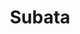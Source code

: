 ---
home: true
icon: home
title: Subata
heroImage: /assets/logo.ico
bgImage:
bgImageDark: 
bgImageStyle:
  background-attachment: fixed
heroText: Subata
tagline: 宇宙无敌攻略
actions:
  - text: 游戏攻略
    link: /main

  - text: 下载客户端v2.1.3
    type: primary
    link: /

highlights:
  - header: 启动器v2.1.3
    image: /assets/image/subata.png
    bgImage: https://theme-hope-assets.vuejs.press/bg/3-light.svg
    bgImageDark: https://theme-hope-assets.vuejs.press/bg/3-dark.svg
    highlights:
      - title: 更丰富的界面
      - title: 更高效的运行
      - title: 更小的安装包
      - title: 更清晰的补丁

  - header: 通过下方快速跳转指定模块
    description: 
    # image: /assets/image/logo.ico
    bgImage: https://theme-hope-assets.vuejs.press/bg/2-light.svg
    bgImageDark: https://theme-hope-assets.vuejs.press/bg/2-dark.svg
    bgImageStyle:
      background-repeat: repeat
      background-size: initial
    features:
      - title: 入坑准备
        icon: clipboard-check
        # details: 描述
        link: /main

      - title: 新人基础指南
        icon: box-archive
        # details: 描述
        link: /base

      - title: 深入游戏指南
        icon: table-columns
        # details: 描述
        link: /deep

      - title: 常用工具
        icon: code
        # details: 描述
        link: /tools

      - title: 日常休闲
        icon: align-center
        # details: 描述
        link: /daily

      - title: 战斗玩法
        icon: code
        # details: 描述
        link: /fight

      - title: 特殊玩法(轮换周常)
        icon: superscript
        # details: 描述
        link: /special

      - title: 生产采集
        icon: quote-left
        # details: 描述
        link: /manufacture

      - title: 其他
        icon: highlighter
        # details: 描述
        link: /other

copyright: 蓝色灭火器
footer: 使用 <a href="https://theme-hope.vuejs.press/zh/" target="_blank">VuePress Theme Hope</a> 主题 | MIT 协议, 版权所有 © 2019-present Mr.Hope
---
